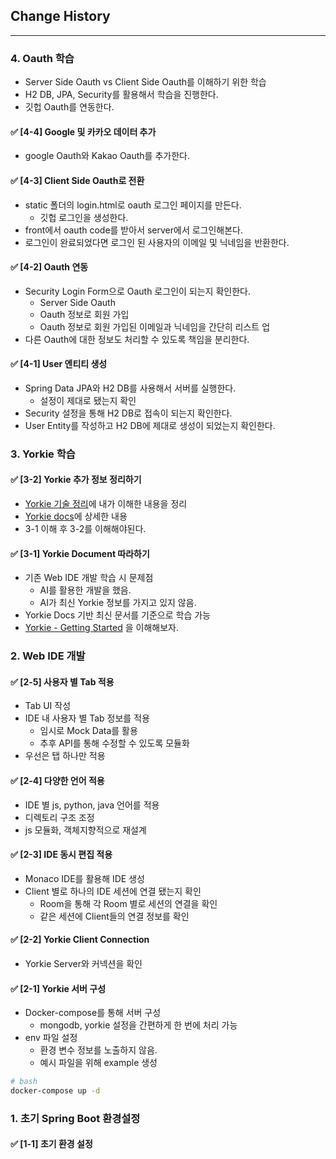 ## Change History

---

### 4. Oauth 학습

- Server Side Oauth vs Client Side Oauth를 이해하기 위한 학습
- H2 DB, JPA, Security를 활용해서 학습을 진행한다.
- 깃헙 Oauth를 연동한다.

#### ✅ [4-4] Google 및 카카오 데이터 추가

- google Oauth와 Kakao Oauth를 추가한다.

#### ✅ [4-3] Client Side Oauth로 전환

- static 폴더의 login.html로 oauth 로그인 페이지를 만든다.
  - 깃헙 로그인을 생성한다.
- front에서 oauth code를 받아서 server에서 로그인해본다.
- 로그인이 완료되었다면 로그인 된 사용자의 이메일 및 닉네임을 반환한다.

#### ✅ [4-2] Oauth 연동

- Security Login Form으로 Oauth 로그인이 되는지 확인한다.
  - Server Side Oauth
  - Oauth 정보로 회원 가입
  - Oauth 정보로 회원 가입된 이메일과 닉네임을 간단히 리스트 업
- 다른 Oauth에 대한 정보도 처리할 수 있도록 책임을 분리한다.

#### ✅ [4-1] User 엔티티 생성

- Spring Data JPA와 H2 DB를 사용해서 서버를 실행한다.
  - 설정이 제대로 됐는지 확인
- Security 설정을 통해 H2 DB로 접속이 되는지 확인한다.
- User Entity를 작성하고 H2 DB에 제대로 생성이 되었는지 확인한다.

### 3. Yorkie 학습

#### ✅ [3-2] Yorkie 추가 정보 정리하기

- [Yorkie 기술 정리](./yorkie/NOTE.md)에 내가 이해한 내용을 정리
- [Yorkie docs](https://yorkie.dev/docs/js-sdk)에 상세한 내용
- 3-1 이해 후 3-2를 이해해야된다.

#### ✅ [3-1] Yorkie Document 따라하기

- 기존 Web IDE 개발 학습 시 문제점
    - AI를 활용한 개발을 했음.
    - AI가 최신 Yorkie 정보를 가지고 있지 않음.
- Yorkie Docs 기반 최신 문서를 기준으로 학습 가능
- [Yorkie - Getting Started](https://yorkie.dev/docs/getting-started/with-js-sdk) 을 이해해보자.

### 2. Web IDE 개발

#### ✅ [2-5] 사용자 별 Tab 적용

- Tab UI 작성
- IDE 내 사용자 별 Tab 정보를 적용
    - 임시로 Mock Data를 활용
    - 추후 API를 통해 수정할 수 있도록 모듈화
- 우선은 탭 하나만 적용

#### ✅ [2-4] 다양한 언어 적용

- IDE 별 js, python, java 언어를 적용
- 디렉토리 구조 조정
- js 모듈화, 객체지향적으로 재설계

#### ✅ [2-3] IDE 동시 편집 적용

- Monaco IDE를 활용해 IDE 생성
- Client 별로 하나의 IDE 세션에 연결 됐는지 확인
    - Room을 통해 각 Room 별로 세션의 연결을 확인
    - 같은 세션에 Client들의 연결 정보를 확인

#### ✅ [2-2] Yorkie Client Connection

- Yorkie Server와 커넥션을 확인


#### ✅ [2-1] Yorkie 서버 구성

- Docker-compose를 통해 서버 구성
    - mongodb, yorkie 설정을 간편하게 한 번에 처리 가능
- env 파일 설정
    - 환경 변수 정보를 노출하지 않음.
    - 예시 파일을 위해 example 생성

``` bash
# bash
docker-compose up -d
```

### 1. 초기 Spring Boot 환경설정

#### ✅ [1-1] 초기 환경 설정